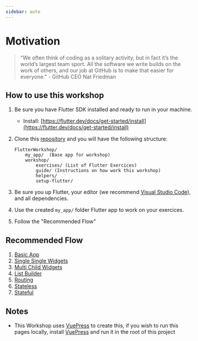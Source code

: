 ```yaml
---
sidebar: auto
---
```


# Motivation

> “We often think of coding as a solitary activity, but in fact it’s the world’s largest team sport. All the software we write builds on the work of others, and our job at GitHub is to make that easier for everyone.” - GitHub CEO Nat Friedman 

## How to use this workshop

1. Be sure you have Flutter SDK installed and ready to run in your machine.
   * Install: [https://flutter.dev/docs/get-started/install](https://flutter.dev/docs/get-started/install)
2. Clone this [repository](https://github.com/OldMetalmind/FlutterWorkshop) and you will have the following structure:

    ```
    FlutterWorkshop/
        my_app/  (Base app for workshop)
        workshop/
            exercises/ (List of Flutter Exercices)
            guide/ (Instructions on how work this workshop)
            helpers/
            setup-flutter/ 
    ```

3. Be sure you up Flutter, your editor (we recommend [Visual Studio Code](https://code.visualstudio.com/)), and all dependencies. 
4. Use the created `my_app/` folder Flutter app to work on your exercices.
5. Follow the "Recommended Flow"

## Recommended Flow

1. [Basic App](/exercises/basic-app/)
2. [Single Single Widgets](/exercises/basic-single-child-widgets/)
3. [Multi Child Widgets](/exercises/basic-multi-child-widgets/)
4. [List Builder](/exercises/list-builder/)
5. [Routing](/exercises/routing/)
6. [Stateless](/exercises/stateless-widget/)
7. [Stateful](/exercises/stateful-widget/)


## Notes

* This Workshop uses [VuePress](https://v1.vuepress.vuejs.org/) to create this, if you wish to run this pages locally, install [VuePress](https://v1.vuepress.vuejs.org/) and run it in the root of this project